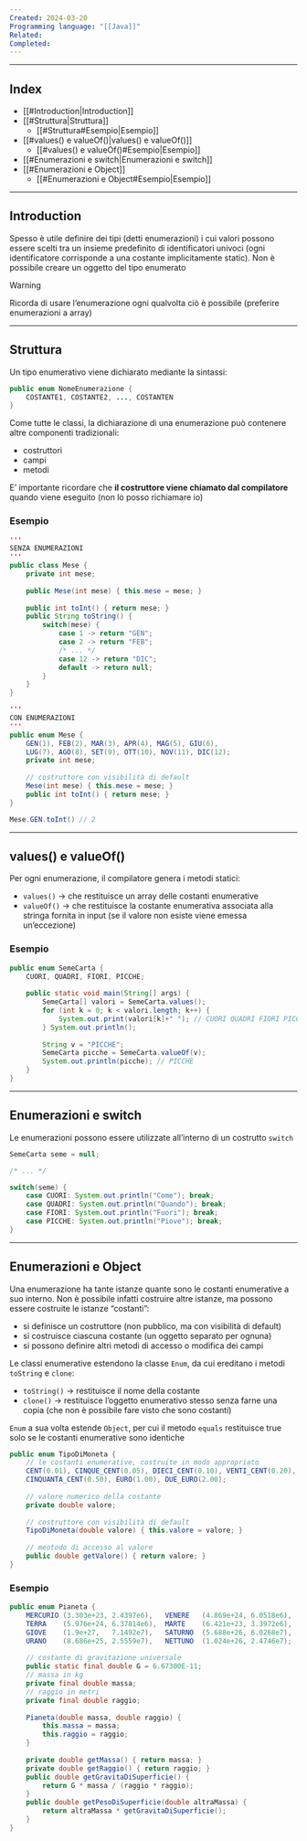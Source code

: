```yaml
---
Created: 2024-03-20
Programming language: "[[Java]]"
Related: 
Completed:
---
```

---
## Index
- [[#Introduction|Introduction]]
- [[#Struttura|Struttura]]
	- [[#Struttura#Esempio|Esempio]]
- [[#values() e valueOf()|values() e valueOf()]]
	- [[#values() e valueOf()#Esempio|Esempio]]
- [[#Enumerazioni e switch|Enumerazioni e switch]]
- [[#Enumerazioni e Object]]
	- [[#Enumerazioni e Object#Esempio|Esempio]]
---
## Introduction
Spesso è utile definire dei tipi (detti enumerazioni) i cui valori possono essere scelti tra un insieme predefinito di identificatori univoci (ogni identificatore corrisponde a una costante implicitamente static).
Non è possibile creare un oggetto del tipo enumerato

> [!warning]
> Ricorda di usare l’enumerazione ogni qualvolta ciò è possibile (preferire enumerazioni a array)

---
## Struttura
Un tipo enumerativo viene dichiarato mediante la sintassi:
```java
public enum NomeEnumerazione {
	COSTANTE1, COSTANTE2, ..., COSTANTEN
}
```

Come tutte le classi, la dichiarazione di una enumerazione può contenere altre componenti tradizionali:
- costruttori
- campi
- metodi

E’ importante ricordare che **il costruttore viene chiamato dal compilatore** quando viene eseguito (non lo posso richiamare io)

### Esempio
```java
'''
SENZA ENUMERAZIONI
'''
public class Mese {
	private int mese;
	
	public Mese(int mese) { this.mese = mese; }
	
	public int toInt() { return mese; }
	public String toString() {
		switch(mese) {
			case 1 -> return "GEN";
			case 2 -> return "FEB";
			/* ... */
			case 12 -> return "DIC";
			default -> return null;
		}
	}
}

'''
CON ENUMERAZIONI
'''
public enum Mese {
	GEN(1), FEB(2), MAR(3), APR(4), MAG(5), GIU(6),
	LUG(7), AGO(8), SET(9), OTT(10), NOV(11), DIC(12);
	private int mese;
	
	// costruttore con visibilità di default
	Mese(int mese) { this.mese = mese; }
	public int toInt() { return mese; }
}

Mese.GEN.toInt() // 2
```

---
## values() e valueOf()
Per ogni enumerazione, il compilatore genera i metodi statici:
- `values()` → che restituisce un array delle costanti enumerative
- `valueOf()` → che restituisce la costante enumerativa associata alla stringa fornita in input (se il valore non esiste viene emessa un’eccezione)

### Esempio
```java
public enum SemeCarta {  
    CUORI, QUADRI, FIORI, PICCHE;  
  
    public static void main(String[] args) {  
        SemeCarta[] valori = SemeCarta.values();  
        for (int k = 0; k < valori.length; k++) {  
            System.out.print(valori[k]+" "); // CUORI QUADRI FIORI PICCHE
        } System.out.println();
        
        String v = "PICCHE";  
        SemeCarta picche = SemeCarta.valueOf(v);  
        System.out.println(picche); // PICCHE
    }  
}
```

---
## Enumerazioni e switch
Le enumerazioni possono essere utilizzate all’interno di un costrutto `switch`

```java
SemeCarta seme = null;

/* ... */

switch(seme) {
	case CUORI: System.out.println("Come"); break;
	case QUADRI: System.out.println("Quando"); break;
	case FIORI: System.out.println("Fuori"); break;
	case PICCHE: System.out.println("Piove"); break;
}
```

---
## Enumerazioni e Object
Una enumerazione ha tante istanze quante sono le costanti enumerative a suo interno. Non è possibile infatti costruire altre istanze, ma possono essere costruite le istanze “costanti”:
- si definisce un costruttore (non pubblico, ma con visibilità di default)
- si costruisce ciascuna costante (un oggetto separato per ognuna)
- si possono definire altri metodi di accesso o modifica dei campi

Le classi enumerative estendono la classe `Enum`, da cui ereditano i metodi `toString` e `clone`:
- `toString()` → restituisce il nome della costante
- `clone()` → restituisce l’oggetto enumerativo stesso senza farne una copia (che non è possibile fare visto che sono costanti)

`Enum` a sua volta estende `Object`, per cui il metodo `equals` restituisce true solo se le costanti enumerative sono identiche

```java
public enum TipoDiMoneta {
	// le costanti enumerative, costruite in modo appropriato
	CENT(0.01), CINQUE_CENT(0.05), DIECI_CENT(0.10), VENTI_CENT(0.20),
	CINQUANTA_CENT(0.50), EURO(1.00), DUE_EURO(2.00);
	
	// valore numerico della costante
	private double valore;
	
	// costruttore con visibilità di default
	TipoDiMoneta(double valore) { this.valore = valore; }
	
	// meotodo di accesso al valore
	public double getValore() { return valore; }
}
```

### Esempio
```java
public enum Pianeta {
	MERCURIO (3.303e+23, 2.4397e6),   VENERE   (4.869e+24, 6.0518e6),
	TERRA    (5.976e+24, 6.37814e6),  MARTE    (6.421e+23, 3.3972e6),
	GIOVE    (1.9e+27,   7.1492e7),   SATURNO  (5.688e+26, 6.0268e7),
	URANO    (8.686e+25, 2.5559e7),   NETTUNO  (1.024e+26, 2.4746e7);
	
	// costante di gravitazione universale
	public static final double G = 6.67300E-11;
	// massa in kg
	private final double massa;
	// raggio in metri
	private final double raggio;
	
	Pianeta(double massa, double raggio) {
		this.massa = massa;
		this.raggio = raggio;
	}
	
	private double getMassa() { return massa; }
	private double getRaggio() { return raggio; }
	public double getGravitaDiSuperficie() {
		return G * massa / (raggio * raggio);
	}
	public double getPesoDiSuperficie(double altraMassa) {
		return altraMassa * getGravitaDiSuperficie();	
	}
}
```